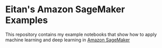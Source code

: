 # Eitan's Amazon SageMaker Examples

This repository contains my example notebooks that show how to apply machine learning and deep learning in [Amazon SageMaker](https://aws.amazon.com/sagemaker)

